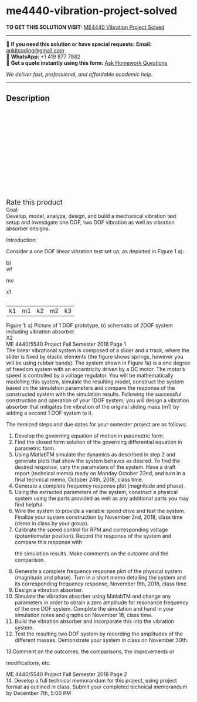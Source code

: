 # me4440-vibration-project-solved
**TO GET THIS SOLUTION VISIT:** [ME4440 Vibration Project Solved](https://www.ankitcodinghub.com/product/me4440-vibration-project-solved/)


---

📩 **If you need this solution or have special requests:** **Email:** ankitcoding@gmail.com  
📱 **WhatsApp:** +1 419 877 7882  
📄 **Get a quote instantly using this form:** [Ask Homework Questions](https://www.ankitcodinghub.com/services/ask-homework-questions/)

*We deliver fast, professional, and affordable academic help.*

---

<h2>Description</h2>



<div class="kk-star-ratings kksr-auto kksr-align-center kksr-valign-top" data-payload="{&quot;align&quot;:&quot;center&quot;,&quot;id&quot;:&quot;94671&quot;,&quot;slug&quot;:&quot;default&quot;,&quot;valign&quot;:&quot;top&quot;,&quot;ignore&quot;:&quot;&quot;,&quot;reference&quot;:&quot;auto&quot;,&quot;class&quot;:&quot;&quot;,&quot;count&quot;:&quot;0&quot;,&quot;legendonly&quot;:&quot;&quot;,&quot;readonly&quot;:&quot;&quot;,&quot;score&quot;:&quot;0&quot;,&quot;starsonly&quot;:&quot;&quot;,&quot;best&quot;:&quot;5&quot;,&quot;gap&quot;:&quot;4&quot;,&quot;greet&quot;:&quot;Rate this product&quot;,&quot;legend&quot;:&quot;0\/5 - (0 votes)&quot;,&quot;size&quot;:&quot;24&quot;,&quot;title&quot;:&quot;ME4440 Vibration Project Solved&quot;,&quot;width&quot;:&quot;0&quot;,&quot;_legend&quot;:&quot;{score}\/{best} - ({count} {votes})&quot;,&quot;font_factor&quot;:&quot;1.25&quot;}">

<div class="kksr-stars">

<div class="kksr-stars-inactive">
            <div class="kksr-star" data-star="1" style="padding-right: 4px">


<div class="kksr-icon" style="width: 24px; height: 24px;"></div>
        </div>
            <div class="kksr-star" data-star="2" style="padding-right: 4px">


<div class="kksr-icon" style="width: 24px; height: 24px;"></div>
        </div>
            <div class="kksr-star" data-star="3" style="padding-right: 4px">


<div class="kksr-icon" style="width: 24px; height: 24px;"></div>
        </div>
            <div class="kksr-star" data-star="4" style="padding-right: 4px">


<div class="kksr-icon" style="width: 24px; height: 24px;"></div>
        </div>
            <div class="kksr-star" data-star="5" style="padding-right: 4px">


<div class="kksr-icon" style="width: 24px; height: 24px;"></div>
        </div>
    </div>

<div class="kksr-stars-active" style="width: 0px;">
            <div class="kksr-star" style="padding-right: 4px">


<div class="kksr-icon" style="width: 24px; height: 24px;"></div>
        </div>
            <div class="kksr-star" style="padding-right: 4px">


<div class="kksr-icon" style="width: 24px; height: 24px;"></div>
        </div>
            <div class="kksr-star" style="padding-right: 4px">


<div class="kksr-icon" style="width: 24px; height: 24px;"></div>
        </div>
            <div class="kksr-star" style="padding-right: 4px">


<div class="kksr-icon" style="width: 24px; height: 24px;"></div>
        </div>
            <div class="kksr-star" style="padding-right: 4px">


<div class="kksr-icon" style="width: 24px; height: 24px;"></div>
        </div>
    </div>
</div>


<div class="kksr-legend" style="font-size: 19.2px;">
            <span class="kksr-muted">Rate this product</span>
    </div>
    </div>
<div class="page" title="Page 1">
<div class="layoutArea">
<div class="column">
Goal:

</div>
</div>
<div class="layoutArea">
<div class="column">
Develop, model, analyze, design, and build a mechanical vibration test setup and investigate one DOF, two DOF vibration as well as vibration absorber designs.

Introduction:

Consider a one DOF linear vibration test set up, as depicted in Figure 1 a):

</div>
</div>
<div class="layoutArea">
<div class="column">
b)

</div>
<div class="column">
wf

mo

x1

</div>
</div>
<table>
<tbody>
<tr>
<td>
<div class="layoutArea">
<div class="column">
k1

</div>
</div>
</td>
<td>
<div class="layoutArea">
<div class="column">
m1

</div>
</div>
</td>
<td>
<div class="layoutArea">
<div class="column">
k2

</div>
</div>
</td>
<td>
<div class="layoutArea">
<div class="column">
m2

</div>
</div>
</td>
<td>
<div class="layoutArea">
<div class="column">
k3

</div>
</div>
</td>
</tr>
</tbody>
</table>
<div class="layoutArea">
<div class="column">
Figure 1: a) Picture of 1 DOF prototype, b) schematic of 2DOF system including vibration absorber.

</div>
</div>
<div class="layoutArea">
<div class="column">
X2

</div>
</div>
<div class="layoutArea">
<div class="column">
ME 4440/5540 Project Fall Semester 2018 Page 1

</div>
</div>
</div>
<div class="page" title="Page 2">
<div class="layoutArea">
<div class="column">
The linear vibrational system is composed of a slider and a track, where the slider is fixed by elastic elements (the figure shows springs, however you will be using rubber bands). The system shown in Figure 1a) is a one degree of freedom system with an eccentricity driven by a DC motor. The motor’s speed is controlled by a voltage regulator. You will be mathematically modelling this system, simulate the resulting model, construct the system based on the simulation parameters and compare the response of the constructed system with the simulation results. Following the successful construction and operation of your 1DOF system, you will design a vibration absorber that mitigates the vibration of the original sliding mass (m1) by adding a second 1 DOF system to it.

The itemized steps and due dates for your semester project are as follows:

<ol>
<li>Develop the governing equation of motion in parametric form.</li>
<li>Find the closed form solution of the governing differential equation in
parametric form.
</li>
<li>Using MatlabTM simulate the dynamics as described in step 2 and generate plots
that show the system behaves as desired. To find the desired response, vary the parameters of the system. Have a draft report (technical memo) ready on Monday October 22nd, and turn in a final technical memo, October 24th, 2018, class time.
</li>
<li>Generate a complete frequency response plot (magnitude and phase).</li>
<li>Using the extracted parameters of the system, construct a physical system using
the parts provided as well as any additional parts you may find helpful.
</li>
<li>Wire the system to provide a variable speed drive and test the system. Finalize your system construction by November 2nd, 2018, class time (demo in class by
your group).
</li>
<li>Calibrate the speed control for RPM and corresponding voltage (potentiometer
position). Record the response of the system and compare this response with

the simulation results. Make comments on the outcome and the comparison.
</li>
<li>Generate a complete frequency response plot of the physical system (magnitude and phase). Turn in a short memo detailing the system and its corresponding
frequency response, November 9th, 2018, class time.
</li>
<li>Design a vibration absorber.</li>
<li>Simulate the vibration absorber using MatlabTM and change any parameters in
order to obtain a zero amplitude for resonance frequency of the one DOF system. Complete the simulation and hand in your simulation notes and graphs on November 16, class time.
</li>
<li>Build the vibration absorber and incorporate this into the vibration system.</li>
<li>Test the resulting two DOF system by recording the amplitudes of the different
masses. Demonstrate your system in class on November 30th.
</li>
</ol>
13.Comment on the outcomes, the comparisons, the improvements or

modifications, etc.

</div>
</div>
<div class="layoutArea">
<div class="column">
ME 4440/5540 Project Fall Semester 2018 Page 2

</div>
</div>
</div>
<div class="page" title="Page 3">
<div class="layoutArea">
<div class="column">
14. Develop a full technical memorandum for this project, using project format as outlined in class. Submit your completed technical memorandum by December 7th, 5:00 PM

</div>
</div>
</div>
